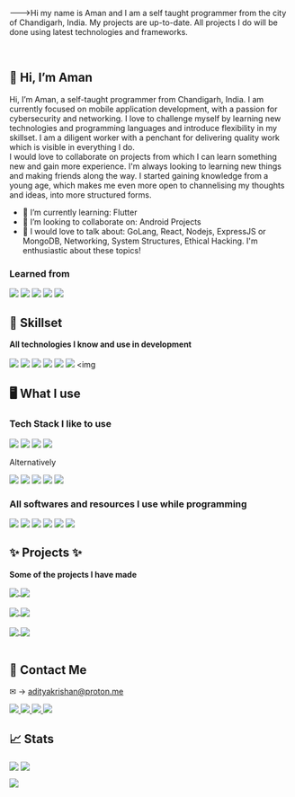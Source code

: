 --->Hi my name is Aman and I am a self taught programmer from the city of Chandigarh, India. 
My projects are up-to-date. All projects I do will be done using latest technologies and frameworks.

<br/>
<h2> 👋 Hi, I’m Aman</h2>

Hi, I’m Aman, a self-taught programmer from Chandigarh, India. I am currently focused on mobile application development, with a passion for cybersecurity and networking. I love to challenge myself by learning new technologies and programming languages and introduce flexibility in my skillset. I am a diligent worker with a penchant for delivering quality work which is visible in everything I do. <br>
I would love to collaborate on projects from which I can learn something new and gain more experience. I'm always looking to learning new things and making friends along the way. I started gaining knowledge from a young age, which makes me even more open to channelising my thoughts and ideas, into more structured forms. <br>

- 🧠 I’m currently learning: Flutter
- 🤝 I’m looking to collaborate on: Android Projects
- 💪 I would love to talk about: GoLang, React, Nodejs, ExpressJS or MongoDB, Networking, System Structures, Ethical Hacking. I'm enthusiastic about these topics!

### Learned from
<img src="https://img.shields.io/badge/Udemy-A435F0?style=for-the-badge&logo=Udemy&logoColor=white"> <img src="https://img.shields.io/badge/Youtube-%23FF0000.svg?style=for-the-badge&logo=YouTube&logoColor=white"> <img src="https://img.shields.io/badge/google-4285F4?style=for-the-badge&logo=google&logoColor=white"> <img src="https://img.shields.io/badge/freecodecamp-27273D?style=for-the-badge&logo=freecodecamp&logoColor=white"> <img src="https://img.shields.io/badge/Coursera-0056D2?style=for-the-badge&logo=Coursera&logoColor=white">
<br>

## 💪 Skillset

<b> All technologies I know and use in development </b> <br><br>
<img src="https://img.shields.io/badge/TypeScript-007ACC?style=for-the-badge&logo=typescript&logoColor=white"> <img src="https://img.shields.io/badge/Python-3776AB?style=for-the-badge&logo=python&logoColor=white"> <img src="https://img.shields.io/badge/Tailwind_CSS-38B2AC?style=for-the-badge&logo=tailwind-css&logoColor=white"> <img src="https://img.shields.io/badge/css3-%231572B6.svg?style=for-the-badge&logo=css3&logoColor=white"> <img src="https://img.shields.io/badge/html5-%23E34F26.svg?style=for-the-badge&logo=html5&logoColor=white"> <img src="https://img.shields.io/badge/javascript-%23323330.svg?style=for-the-badge&logo=javascript&logoColor=%23F7DF1E"> <img 

## 🖥️ What I use

### Tech Stack I like to use
<img src="https://img.shields.io/badge/MongoDB-%234ea94b.svg?style=for-the-badge&logo=mongodb&logoColor=white"> <img src="https://img.shields.io/badge/express.js-%23404d59.svg?style=for-the-badge&logo=express&logoColor=%2361DAFB"> <img src="https://img.shields.io/badge/react-%2320232a.svg?style=for-the-badge&logo=react&logoColor=%2361DAFB"> <img src="https://img.shields.io/badge/node.js-6DA55F?style=for-the-badge&logo=node.js&logoColor=white">

Alternatively

<img src="https://img.shields.io/badge/Python-3776AB?style=for-the-badge&logo=python&logoColor=white"> <img src="https://img.shields.io/badge/HTML-239120?style=for-the-badge&logo=html5&logoColor=white"> <img src="https://img.shields.io/badge/Flask-000000?style=for-the-badge&logo=flask&logoColor=white"> <img src="https://img.shields.io/badge/SQLite-07405E?style=for-the-badge&logo=sqlite&logoColor=white"> <img src="https://img.shields.io/badge/react-%2320232a.svg?style=for-the-badge&logo=react&logoColor=%2361DAFB">

### All softwares and resources I use while programming
<img src="https://img.shields.io/badge/Visual%20Studio%20Code-0078d7.svg?style=for-the-badge&logo=visual-studio-code&logoColor=white"> <img src="https://img.shields.io/badge/Windows-0078D6?style=for-the-badge&logo=windows&logoColor=white"> 
<img src="https://img.shields.io/badge/Google%20Chrome-4285F4?style=for-the-badge&logo=GoogleChrome&logoColor=white"> <img src="https://img.shields.io/badge/Firefox-FF7139?style=for-the-badge&logo=Firefox-Browser&logoColor=white"> <img src="https://img.shields.io/badge/-Stackoverflow-FE7A16?style=for-the-badge&logo=stack-overflow&logoColor=white"> <img src="https://img.shields.io/badge/Spotify-1ED760?style=for-the-badge&logo=spotify&logoColor=white">


## ✨ Projects ✨

<b> Some of the projects I have made </b> <br>

<a href="https://github.com/adityaKrishan651/Student-Kit">
  <img align="center" src="https://github-readme-stats.vercel.app/api/pin/?username=adityaKrishan651&repo=Student-Kit&theme=tokyonight" />
</a>
<a href="https://github.com/adityaKrishan651/Account-Storage/blob/master/README.md">
  <img align="center" src="https://github-readme-stats.vercel.app/api/pin/?username=adityaKrishan651&repo=Account-Storage&theme=tokyonight" />
</a><br><br>

<a href="https://github.com/adityaKrishan651/AttendanceProj/">
  <img align="center" src="https://github-readme-stats.vercel.app/api/pin/?username=adityaKrishan651&repo=AttendanceProj&theme=tokyonight" />
</a>
<a href="https://github.com/adityaKrishan651/GuessTheNumber">
  <img align="center" src="https://github-readme-stats.vercel.app/api/pin/?username=adityaKrishan651&repo=GuessTheNumber&theme=tokyonight" />
</a><br><br>

<a href="https://github.com/adityaKrishan651/CourseGoals">
  <img align="center" src="https://github-readme-stats.vercel.app/api/pin/?username=adityaKrishan651&repo=CourseGoals&theme=tokyonight" />
</a>
<a href="https://github.com/adityaKrishan651/TicTacToe">
  <img align="center" src="https://github-readme-stats.vercel.app/api/pin/?username=adityaKrishan651&repo=TicTacToe&theme=tokyonight" />
</a><br><br> 

## 🤝 Contact Me

&#x2709; &rarr; adityakrishan@proton.me

<a href="https://twitter.com/AdityaKrishan9">
  <img src="https://img.shields.io/badge/@AdityaKrishan9-%231DA1F2.svg?style=for-the-badge&logo=Twitter&logoColor=white">
</a>

<a href="https://www.instagram.com/hehe.adxtya/">
  <img src="https://img.shields.io/badge/@hehe.adxtya-%23E4405F.svg?style=for-the-badge&logo=Instagram&logoColor=white">
</a>

<!-- <a href="https://www.youtube.com/channel/UCzhukYx1lfRYIQJgxQI4aPQ">
  <img src="https://img.shields.io/badge/Advik_Gupta-%23FF0000.svg?style=for-the-badge&logo=YouTube&logoColor=white">
</a> -->

<a href="https://dev.to/adityakrishan651">
  <img src="https://img.shields.io/badge/adityaKrishan651-%230077B5.svg?style=for-the-badge&logo=devdotto&logoColor=white">
</a>

<a href="https://t.me/adityakrishan16">
  <img src="https://img.shields.io/badge/Telegram-2CA5E0?style=for-the-badge&logo=telegram&logoColor=white">
</a>

<!-- <a href="https://www.freelancer.com/u/advikguptadev?">
  <img src="https://img.shields.io/badge/Freelancer-29B2FE?style=for-the-badge&logo=Freelancer&logoColor=white">
</a> -->

<!-- <a href="https://www.upwork.com/freelancers/~018e90dfc6549c5f59">
  <img src="https://img.shields.io/badge/UpWork-6FDA44?style=for-the-badge&logo=Upwork&logoColor=white">
</a> -->

## 📈 Stats

<a><img align="center" src="https://github-readme-stats.vercel.app/api?username=amanyadav780&theme=tokyonight&layout=compact&card_width=250px" /></a>
<a><img align="center" src="https://github-readme-stats.vercel.app/api/top-langs/?username=amanyadav780&theme=tokyonight&layout=compact&card_width=250px" /></a><br>
<div><a><img align="center" src="https://github-readme-streak-stats.herokuapp.com/?user=amanyadav780&theme=tokyonight" /></a></div>



